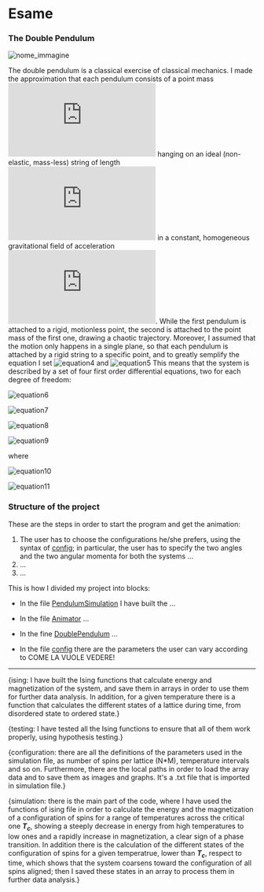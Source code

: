 # Esame
### The Double Pendulum
![nome_immagine](https://physicspython.files.wordpress.com/2019/02/double_pendulum-e1549896953882.png?w=600)

The double pendulum is a classical exercise of classical mechanics. I made the approximation that each pendulum consists of a point mass ![equation1](https://latex.codecogs.com/gif.latex?m) hanging on an ideal (non-elastic, mass-less) string of length ![equation2](https://latex.codecogs.com/gif.latex?l) in a constant, homogeneous  gravitational field of acceleration ![equation3](https://latex.codecogs.com/gif.latex?g). While the first pendulum is attached to a rigid, motionless point, the second is attached to the point mass of the first one,  drawing a chaotic trajectory. Moreover, I assumed that the motion only happens in a single plane, so that each pendulum is attached by a rigid string to a specific point, and to greatly semplify the equation I set ![equation4](https://latex.codecogs.com/gif.latex?m_{1}&space;=&space;m_{2}&space;=&space;1) and ![equation5](https://latex.codecogs.com/gif.latex?l_{1}&space;=&space;l_{2}&space;=&space;1.)
This means that the system is described by a set of four first order differential equations, two for each degree of freedom:

![equation6](https://latex.codecogs.com/gif.latex?\dot{\theta_1}&space;=&space;\frac{p_1&space;-&space;p_2cos(\theta_1&space;-&space;\theta_2)}{1&space;+&space;sin^2(\theta_1&space;-&space;\theta_2)})

![equation7](https://latex.codecogs.com/gif.latex?\dot{\theta_2}&space;=&space;\frac{2p_2&space;-&space;p_1cos(\theta_1&space;-&space;\theta_2)}{1&space;+&space;sin^2(\theta_1&space;-&space;\theta_2)})

![equation8](https://latex.codecogs.com/gif.latex?\dot{p_1}&space;=&space;-2gsin(\theta_1)&space;-&space;A&space;+&space;B)

![equation9](https://latex.codecogs.com/gif.latex?\dot{p_2}&space;=&space;-gsin(\theta_2)&space;+&space;A&space;-&space;B)

where

![equation10](https://latex.codecogs.com/gif.latex?A&space;=&space;\frac{p_1p_2sin(\theta_1&space;-&space;\theta_2)}{1&space;+&space;sin^2(\theta_1&space;-&space;\theta_2)})

![equation11](https://latex.codecogs.com/gif.latex?B&space;=&space;\frac{p_1^2&space;+&space;2p_2^2&space;-&space;p_1p_2cos(\theta_1&space;-&space;\theta_2)}{2[1&space;+&space;sin^2(\theta_1&space;-&space;\theta_2)]^2}sin[2(\theta_1&space;-&space;\theta_2)])


### Structure of the project
These are the steps in order to start the program and get the animation:

1) The user has to choose the configurations he/she prefers, using the syntax of [config](https://github.com/GiuliaPolverini/Esame/blob/master/config.json); in particular, the user has to specify the two angles and the two angular momenta for both the systems ...
2) ...
3) ...

This is how I divided my project into blocks:

- In the file [PendulumSimulation](https://github.com/GiuliaPolverini/Esame/blob/master/PendulumSimulation.py) I have built the ...

- In the file [Animator](https://github.com/GiuliaPolverini/Esame/blob/master/Animator.py) ...

- In the fine [DoublePendulum](https://github.com/GiuliaPolverini/Esame/blob/master/DoublePendulum.py) ...

- In the file [config](https://github.com/GiuliaPolverini/Esame/blob/master/config.json) there are the parameters the user can vary according to COME LA VUOLE VEDERE!


----------------------------------------------------------------------------------------------------------------------------------------------------
{ising: I have built the Ising functions that calculate energy and magnetization of the system, and save them in arrays in order to use them for further data analysis. In addition, for a given temperature there is a function that calculates the different states of a lattice during time, from disordered state to ordered state.}

{testing: I have tested all the Ising functions to ensure that all of them work properly, using hypothesis testing.}

{configuration: there are all the definitions of the parameters used in the simulation file, as number of spins per lattice (N*M), temperature intervals and so on. Furthermore, there are the local paths in order to load the array data and to save them as images and graphs. It's a .txt file that is imported in simulation file.}

{simulation: there is the main part of the code, where I have used the functions of ising file in order to calculate the energy and the magnetization of a configuration of spins for a range of temperatures across the critical one ***T<sub>c***, showing a steeply decrease in energy from high temperatures to low ones and a rapidly increase in magnetization, a clear sign of a phase transition. In addition there is the calculation of the different states of the configuration of spins for a given temperatrue, lower than ***T<sub>c***, respect to time, which shows that the system coarsens toward the configuration of all spins aligned; then I saved these states in an array to process them in further data analysis.}
